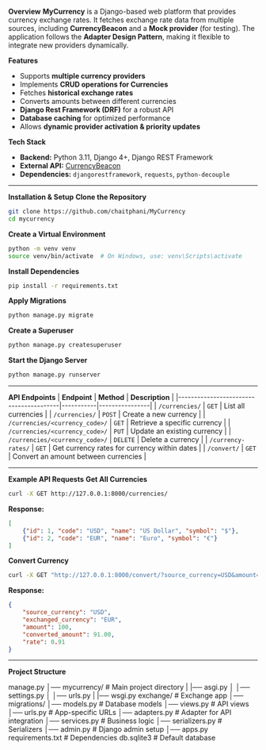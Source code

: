 
**Overview**
**MyCurrency** is a Django-based web platform that provides currency exchange rates. It fetches exchange rate data from multiple sources, including **CurrencyBeacon** and a **Mock provider** (for testing). The application follows the **Adapter Design Pattern**, making it flexible to integrate new providers dynamically.

**Features**
- Supports **multiple currency providers**  
- Implements **CRUD operations for Currencies**  
- Fetches **historical exchange rates**  
- Converts amounts between different currencies  
- **Django Rest Framework (DRF)** for a robust API  
- **Database caching** for optimized performance  
- Allows **dynamic provider activation & priority updates**  

**Tech Stack**
- **Backend:** Python 3.11, Django 4+, Django REST Framework
- **External API:** [CurrencyBeacon](https://currencybeacon.com)  
- **Dependencies:** `djangorestframework`, `requests`, `python-decouple`  

---

**Installation & Setup**
**Clone the Repository**
```bash
git clone https://github.com/chaitphani/MyCurrency
cd mycurrency
```

**Create a Virtual Environment**
```bash
python -m venv venv
source venv/bin/activate  # On Windows, use: venv\Scripts\activate
```

**Install Dependencies**
```bash
pip install -r requirements.txt
```

**Apply Migrations**
```bash
python manage.py migrate
```

**Create a Superuser**
```bash
python manage.py createsuperuser
```

**Start the Django Server**
```bash
python manage.py runserver
```

---

**API Endpoints**
| **Endpoint**                           | **Method** | **Description** |
|----------------------------------------|-----------|----------------|
| `/currencies/`                         | `GET`     | List all currencies |
| `/currencies/`                         | `POST`    | Create a new currency |
| `/currencies/<currency_code>/`         | `GET`     | Retrieve a specific currency |
| `/currencies/<currency_code>/`         | `PUT`     | Update an existing currency |
| `/currencies/<currency_code>/`         | `DELETE`  | Delete a currency |
| `/currency-rates/`                      | `GET`     | Get currency rates for currency within dates |
| `/convert/`                            | `GET`     | Convert an amount between currencies |

---

**Example API Requests**
**Get All Currencies**
```bash
curl -X GET http://127.0.0.1:8000/currencies/
```
**Response:**
```json
[
    {"id": 1, "code": "USD", "name": "US Dollar", "symbol": "$"},
    {"id": 2, "code": "EUR", "name": "Euro", "symbol": "€"}
]
```

**Convert Currency**
```bash
curl -X GET "http://127.0.0.1:8000/convert/?source_currency=USD&amount=100&exchanged_currency=EUR"
```

**Response:**
```json
{
    "source_currency": "USD",
    "exchanged_currency": "EUR",
    "amount": 100,
    "converted_amount": 91.00,
    "rate": 0.91
}
```

---

**Project Structure**

manage.py
│── mycurrency/                  # Main project directory
|   |── asgi.py
│   │── settings.py
│   │── urls.py
|   |── wsgi.py
exchange/                     # Exchange app
│── migrations/
│── models.py                  # Database models
│── views.py                    # API views
│── urls.py                     # App-specific URLs
│── adapters.py                  # Adapter for API integration
│── services.py                  # Business logic
│── serializers.py               # Serializers
│── admin.py                     # Django admin setup
│── apps.py  
requirements.txt                 # Dependencies
db.sqlite3                       # Default database


